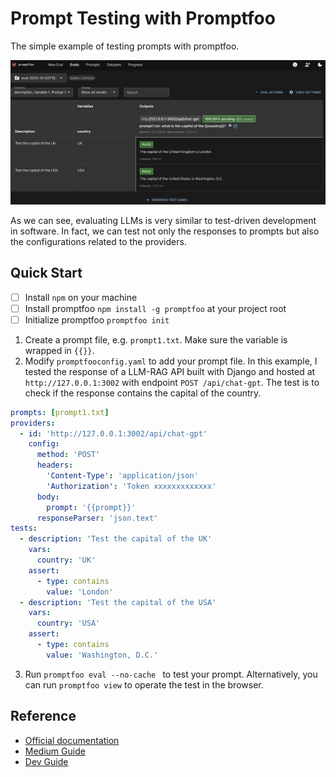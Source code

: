 # Prompt Testing with Promptfoo
The simple example of testing prompts with promptfoo. 

![Screenshot](./Screenshot.png)

As we can see, evaluating LLMs is very similar to test-driven development in software. In fact, we can test not only the responses to prompts but also the configurations related to the providers.

## Quick Start
- [ ] Install `npm` on your machine
- [ ] Install promptfoo `npm install -g promptfoo` at your project root
- [ ] Initialize promptfoo `promptfoo init`

1. Create a prompt file, e.g. `prompt1.txt`. Make sure the variable is wrapped in `{{}}`.
2. Modify `promptfooconfig.yaml` to add your prompt file. In this example, I tested the response of a LLM-RAG API built with Django and hosted at `http://127.0.0.1:3002` with endpoint `POST /api/chat-gpt`. The test is to check if the response contains the capital of the country. 
```yaml
prompts: [prompt1.txt]
providers:
  - id: 'http://127.0.0.1:3002/api/chat-gpt'
    config:
      method: 'POST'
      headers:
        'Content-Type': 'application/json'
        'Authorization': 'Token xxxxxxxxxxxxx'
      body:
        prompt: '{{prompt}}'
      responseParser: 'json.text'
tests:
  - description: 'Test the capital of the UK'
    vars:
      country: 'UK'
    assert:
      - type: contains
        value: 'London'
  - description: 'Test the capital of the USA'
    vars:
      country: 'USA'
    assert:
      - type: contains
        value: 'Washington, D.C.'
```
3. Run `promptfoo eval --no-cache ` to test your prompt. Alternatively, you can run `promptfoo view` to operate the test in the browser.

## Reference
- [Official documentation](https://www.promptfoo.dev/docs/intro/)
- [Medium Guide](https://medium.com/@fassha08/promptfoo-a-test-driven-approach-to-llm-success-154a444b2669)
- [Dev Guide](https://dev.to/stephenc222/how-to-use-promptfoo-for-llm-testing-5dog)